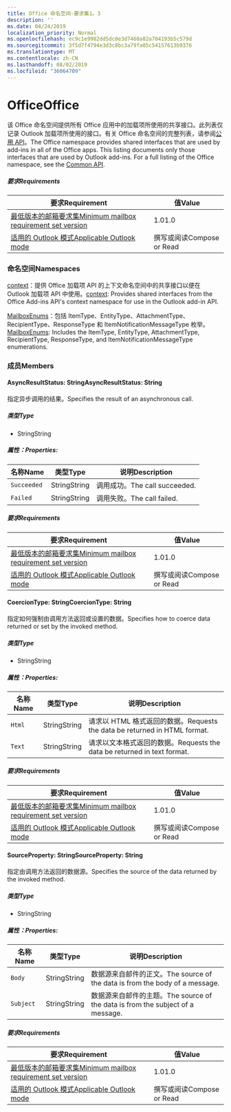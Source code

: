 ```yaml
---
title: Office 命名空间-要求集1。3
description: ''
ms.date: 04/24/2019
localization_priority: Normal
ms.openlocfilehash: ec9c1e9982dd5dc0e3d7460a82a704193b5c579d
ms.sourcegitcommit: 3f5d7f4794e3d3c8bc3a79fa05c54157613b9376
ms.translationtype: MT
ms.contentlocale: zh-CN
ms.lasthandoff: 08/02/2019
ms.locfileid: "36064709"
---
```

# <a name="office"></a><span data-ttu-id="f635c-102">Office</span><span class="sxs-lookup"><span data-stu-id="f635c-102">Office</span></span>

<span data-ttu-id="f635c-p101">该 Office 命名空间提供所有 Office 应用中的加载项所使用的共享接口。此列表仅记录 Outlook 加载项所使用的接口。有关 Office 命名空间的完整列表，请参阅[公用 API](/javascript/api/office)。</span><span class="sxs-lookup"><span data-stu-id="f635c-p101">The Office namespace provides shared interfaces that are used by add-ins in all of the Office apps. This listing documents only those interfaces that are used by Outlook add-ins. For a full listing of the Office namespace, see the [Common API](/javascript/api/office).</span></span>

##### <a name="requirements"></a><span data-ttu-id="f635c-105">要求</span><span class="sxs-lookup"><span data-stu-id="f635c-105">Requirements</span></span>

|<span data-ttu-id="f635c-106">要求</span><span class="sxs-lookup"><span data-stu-id="f635c-106">Requirement</span></span>| <span data-ttu-id="f635c-107">值</span><span class="sxs-lookup"><span data-stu-id="f635c-107">Value</span></span>|
|---|---|
|[<span data-ttu-id="f635c-108">最低版本的邮箱要求集</span><span class="sxs-lookup"><span data-stu-id="f635c-108">Minimum mailbox requirement set version</span></span>](/office/dev/add-ins/reference/requirement-sets/outlook-api-requirement-sets)| <span data-ttu-id="f635c-109">1.0</span><span class="sxs-lookup"><span data-stu-id="f635c-109">1.0</span></span>|
|[<span data-ttu-id="f635c-110">适用的 Outlook 模式</span><span class="sxs-lookup"><span data-stu-id="f635c-110">Applicable Outlook mode</span></span>](/outlook/add-ins/#extension-points)| <span data-ttu-id="f635c-111">撰写或阅读</span><span class="sxs-lookup"><span data-stu-id="f635c-111">Compose or Read</span></span>|

### <a name="namespaces"></a><span data-ttu-id="f635c-112">命名空间</span><span class="sxs-lookup"><span data-stu-id="f635c-112">Namespaces</span></span>

<span data-ttu-id="f635c-113">[context](office.context.md)：提供 Office 加载项 API 的上下文命名空间中的共享接口以便在 Outlook 加载项 API 中使用。</span><span class="sxs-lookup"><span data-stu-id="f635c-113">[context](office.context.md): Provides shared interfaces from the Office Add-ins API's context namespace for use in the Outlook add-in API.</span></span>

<span data-ttu-id="f635c-114">[MailboxEnums](/javascript/api/outlook/office.mailboxenums.attachmenttype?view=outlook-js-1.3)：包括 ItemType、EntityType、AttachmentType、RecipientType、ResponseType 和 ItemNotificationMessageType 枚举。</span><span class="sxs-lookup"><span data-stu-id="f635c-114">[MailboxEnums](/javascript/api/outlook/office.mailboxenums.attachmenttype?view=outlook-js-1.3): Includes the ItemType, EntityType, AttachmentType, RecipientType, ResponseType, and ItemNotificationMessageType enumerations.</span></span>

### <a name="members"></a><span data-ttu-id="f635c-115">成员</span><span class="sxs-lookup"><span data-stu-id="f635c-115">Members</span></span>

#### <a name="asyncresultstatus-string"></a><span data-ttu-id="f635c-116">AsyncResultStatus: String</span><span class="sxs-lookup"><span data-stu-id="f635c-116">AsyncResultStatus: String</span></span>

<span data-ttu-id="f635c-117">指定异步调用的结果。</span><span class="sxs-lookup"><span data-stu-id="f635c-117">Specifies the result of an asynchronous call.</span></span>

##### <a name="type"></a><span data-ttu-id="f635c-118">类型</span><span class="sxs-lookup"><span data-stu-id="f635c-118">Type</span></span>

*   <span data-ttu-id="f635c-119">String</span><span class="sxs-lookup"><span data-stu-id="f635c-119">String</span></span>

##### <a name="properties"></a><span data-ttu-id="f635c-120">属性：</span><span class="sxs-lookup"><span data-stu-id="f635c-120">Properties:</span></span>

|<span data-ttu-id="f635c-121">名称</span><span class="sxs-lookup"><span data-stu-id="f635c-121">Name</span></span>| <span data-ttu-id="f635c-122">类型</span><span class="sxs-lookup"><span data-stu-id="f635c-122">Type</span></span>| <span data-ttu-id="f635c-123">说明</span><span class="sxs-lookup"><span data-stu-id="f635c-123">Description</span></span>|
|---|---|---|
|`Succeeded`| <span data-ttu-id="f635c-124">String</span><span class="sxs-lookup"><span data-stu-id="f635c-124">String</span></span>|<span data-ttu-id="f635c-125">调用成功。</span><span class="sxs-lookup"><span data-stu-id="f635c-125">The call succeeded.</span></span>|
|`Failed`| <span data-ttu-id="f635c-126">String</span><span class="sxs-lookup"><span data-stu-id="f635c-126">String</span></span>|<span data-ttu-id="f635c-127">调用失败。</span><span class="sxs-lookup"><span data-stu-id="f635c-127">The call failed.</span></span>|

##### <a name="requirements"></a><span data-ttu-id="f635c-128">要求</span><span class="sxs-lookup"><span data-stu-id="f635c-128">Requirements</span></span>

|<span data-ttu-id="f635c-129">要求</span><span class="sxs-lookup"><span data-stu-id="f635c-129">Requirement</span></span>| <span data-ttu-id="f635c-130">值</span><span class="sxs-lookup"><span data-stu-id="f635c-130">Value</span></span>|
|---|---|
|[<span data-ttu-id="f635c-131">最低版本的邮箱要求集</span><span class="sxs-lookup"><span data-stu-id="f635c-131">Minimum mailbox requirement set version</span></span>](/office/dev/add-ins/reference/requirement-sets/outlook-api-requirement-sets)| <span data-ttu-id="f635c-132">1.0</span><span class="sxs-lookup"><span data-stu-id="f635c-132">1.0</span></span>|
|[<span data-ttu-id="f635c-133">适用的 Outlook 模式</span><span class="sxs-lookup"><span data-stu-id="f635c-133">Applicable Outlook mode</span></span>](/outlook/add-ins/#extension-points)| <span data-ttu-id="f635c-134">撰写或阅读</span><span class="sxs-lookup"><span data-stu-id="f635c-134">Compose or Read</span></span>|

#### <a name="coerciontype-string"></a><span data-ttu-id="f635c-135">CoercionType: String</span><span class="sxs-lookup"><span data-stu-id="f635c-135">CoercionType: String</span></span>

<span data-ttu-id="f635c-136">指定如何强制由调用方法返回或设置的数据。</span><span class="sxs-lookup"><span data-stu-id="f635c-136">Specifies how to coerce data returned or set by the invoked method.</span></span>

##### <a name="type"></a><span data-ttu-id="f635c-137">类型</span><span class="sxs-lookup"><span data-stu-id="f635c-137">Type</span></span>

*   <span data-ttu-id="f635c-138">String</span><span class="sxs-lookup"><span data-stu-id="f635c-138">String</span></span>

##### <a name="properties"></a><span data-ttu-id="f635c-139">属性：</span><span class="sxs-lookup"><span data-stu-id="f635c-139">Properties:</span></span>

|<span data-ttu-id="f635c-140">名称</span><span class="sxs-lookup"><span data-stu-id="f635c-140">Name</span></span>| <span data-ttu-id="f635c-141">类型</span><span class="sxs-lookup"><span data-stu-id="f635c-141">Type</span></span>| <span data-ttu-id="f635c-142">说明</span><span class="sxs-lookup"><span data-stu-id="f635c-142">Description</span></span>|
|---|---|---|
|`Html`| <span data-ttu-id="f635c-143">String</span><span class="sxs-lookup"><span data-stu-id="f635c-143">String</span></span>|<span data-ttu-id="f635c-144">请求以 HTML 格式返回的数据。</span><span class="sxs-lookup"><span data-stu-id="f635c-144">Requests the data be returned in HTML format.</span></span>|
|`Text`| <span data-ttu-id="f635c-145">String</span><span class="sxs-lookup"><span data-stu-id="f635c-145">String</span></span>|<span data-ttu-id="f635c-146">请求以文本格式返回的数据。</span><span class="sxs-lookup"><span data-stu-id="f635c-146">Requests the data be returned in text format.</span></span>|

##### <a name="requirements"></a><span data-ttu-id="f635c-147">要求</span><span class="sxs-lookup"><span data-stu-id="f635c-147">Requirements</span></span>

|<span data-ttu-id="f635c-148">要求</span><span class="sxs-lookup"><span data-stu-id="f635c-148">Requirement</span></span>| <span data-ttu-id="f635c-149">值</span><span class="sxs-lookup"><span data-stu-id="f635c-149">Value</span></span>|
|---|---|
|[<span data-ttu-id="f635c-150">最低版本的邮箱要求集</span><span class="sxs-lookup"><span data-stu-id="f635c-150">Minimum mailbox requirement set version</span></span>](/office/dev/add-ins/reference/requirement-sets/outlook-api-requirement-sets)| <span data-ttu-id="f635c-151">1.0</span><span class="sxs-lookup"><span data-stu-id="f635c-151">1.0</span></span>|
|[<span data-ttu-id="f635c-152">适用的 Outlook 模式</span><span class="sxs-lookup"><span data-stu-id="f635c-152">Applicable Outlook mode</span></span>](/outlook/add-ins/#extension-points)| <span data-ttu-id="f635c-153">撰写或阅读</span><span class="sxs-lookup"><span data-stu-id="f635c-153">Compose or Read</span></span>|

#### <a name="sourceproperty-string"></a><span data-ttu-id="f635c-154">SourceProperty: String</span><span class="sxs-lookup"><span data-stu-id="f635c-154">SourceProperty: String</span></span>

<span data-ttu-id="f635c-155">指定由调用方法返回的数据源。</span><span class="sxs-lookup"><span data-stu-id="f635c-155">Specifies the source of the data returned by the invoked method.</span></span>

##### <a name="type"></a><span data-ttu-id="f635c-156">类型</span><span class="sxs-lookup"><span data-stu-id="f635c-156">Type</span></span>

*   <span data-ttu-id="f635c-157">String</span><span class="sxs-lookup"><span data-stu-id="f635c-157">String</span></span>

##### <a name="properties"></a><span data-ttu-id="f635c-158">属性：</span><span class="sxs-lookup"><span data-stu-id="f635c-158">Properties:</span></span>

|<span data-ttu-id="f635c-159">名称</span><span class="sxs-lookup"><span data-stu-id="f635c-159">Name</span></span>| <span data-ttu-id="f635c-160">类型</span><span class="sxs-lookup"><span data-stu-id="f635c-160">Type</span></span>| <span data-ttu-id="f635c-161">说明</span><span class="sxs-lookup"><span data-stu-id="f635c-161">Description</span></span>|
|---|---|---|
|`Body`| <span data-ttu-id="f635c-162">String</span><span class="sxs-lookup"><span data-stu-id="f635c-162">String</span></span>|<span data-ttu-id="f635c-163">数据源来自邮件的正文。</span><span class="sxs-lookup"><span data-stu-id="f635c-163">The source of the data is from the body of a message.</span></span>|
|`Subject`| <span data-ttu-id="f635c-164">String</span><span class="sxs-lookup"><span data-stu-id="f635c-164">String</span></span>|<span data-ttu-id="f635c-165">数据源来自邮件的主题。</span><span class="sxs-lookup"><span data-stu-id="f635c-165">The source of the data is from the subject of a message.</span></span>|

##### <a name="requirements"></a><span data-ttu-id="f635c-166">要求</span><span class="sxs-lookup"><span data-stu-id="f635c-166">Requirements</span></span>

|<span data-ttu-id="f635c-167">要求</span><span class="sxs-lookup"><span data-stu-id="f635c-167">Requirement</span></span>| <span data-ttu-id="f635c-168">值</span><span class="sxs-lookup"><span data-stu-id="f635c-168">Value</span></span>|
|---|---|
|[<span data-ttu-id="f635c-169">最低版本的邮箱要求集</span><span class="sxs-lookup"><span data-stu-id="f635c-169">Minimum mailbox requirement set version</span></span>](/office/dev/add-ins/reference/requirement-sets/outlook-api-requirement-sets)| <span data-ttu-id="f635c-170">1.0</span><span class="sxs-lookup"><span data-stu-id="f635c-170">1.0</span></span>|
|[<span data-ttu-id="f635c-171">适用的 Outlook 模式</span><span class="sxs-lookup"><span data-stu-id="f635c-171">Applicable Outlook mode</span></span>](/outlook/add-ins/#extension-points)| <span data-ttu-id="f635c-172">撰写或阅读</span><span class="sxs-lookup"><span data-stu-id="f635c-172">Compose or Read</span></span>|
